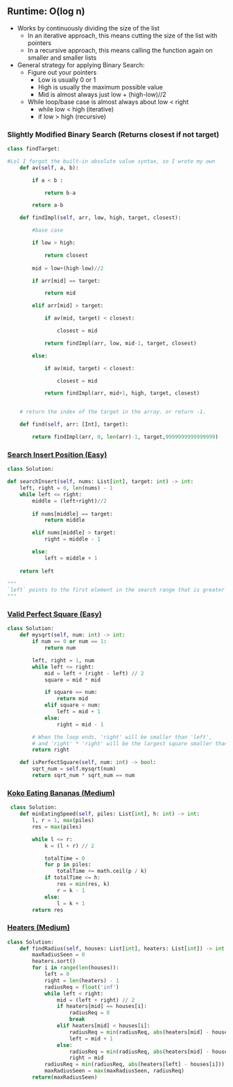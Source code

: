 ## Runtime: O(log n)
-  Works by continuously dividing the size of the list
	- In an iterative approach, this means cutting the size of the list with pointers
	- In a recursive approach, this means calling the function again on smaller and smaller lists
- General strategy for applying Binary Search:
	- Figure out your pointers 
		- Low is usually 0 or 1
		- High is usually the maximum possible value
		- Mid is almost always just low + (high-low)//2
	- While loop/base case is almost always about low < right
		- while low < high (iterative)
		- if low > high (recursive)

### Slightly Modified Binary Search (Returns closest if not target)

```python
class findTarget:        

#Lol I forgot the built-in absolute value syntax, so I wrote my own
    def av(self, a, b):

        if a < b :

            return b-a

        return a-b 

    def findImpl(self, arr, low, high, target, closest):

        #base case

        if low > high:

            return closest
  
        mid = low+(high-low)//2

        if arr[mid] == target:

            return mid

        elif arr[mid] > target:

            if av(mid, target) < closest:

                closest = mid

            return findImpl(arr, low, mid-1, target, closest)

        else:

            if av(mid, target) < closest:

                closest = mid

            return findImpl(arr, mid+1, high, target, closest)


    # return the index of the target in the array. or return -1.

    def find(self, arr: [Int], target):

        return findImpl(arr, 0, len(arr)-1, target,9999999999999999)

```


### [Search Insert Position (Easy)](https://leetcode.com/problems/search-insert-position/)

```python
class Solution:

def searchInsert(self, nums: List[int], target: int) -> int:
	left, right = 0, len(nums) - 1
	while left <= right:
		middle = (left+right)//2
	
		if nums[middle] == target:
			return middle

		elif nums[middle] > target:
			right = middle - 1

		else:
			left = middle + 1
	
	return left

"""
`left` points to the first element in the search range that is greater than the target (or points to the end of the list if the target is greater than all elements). As such, inserting the target at the `left` index ensures that the list remains sorted.
"""
```


### [Valid Perfect Square (Easy)](https://leetcode.com/problems/valid-perfect-square/)

```python
class Solution:
    def mysqrt(self, num: int) -> int:
        if num == 0 or num == 1:
            return num

        left, right = 1, num
        while left <= right:
            mid = left + (right - left) // 2
            square = mid * mid

            if square == num:
                return mid
            elif square < num:
                left = mid + 1
            else:
                right = mid - 1

        # When the loop ends, 'right' will be smaller than 'left',
        # and 'right' * 'right' will be the largest square smaller than 'num'.
        return right

    def isPerfectSquare(self, num: int) -> bool:
        sqrt_num = self.mysqrt(num)
        return sqrt_num * sqrt_num == num

```

### [Koko Eating Bananas (Medium)](https://leetcode.com/problems/koko-eating-bananas/)

```python
 class Solution:
    def minEatingSpeed(self, piles: List[int], h: int) -> int:
        l, r = 1, max(piles)
        res = max(piles)

        while l <= r:
            k = (l + r) // 2

            totalTime = 0
            for p in piles:
                totalTime += math.ceil(p / k)
            if totalTime <= h:
                res = min(res, k)
                r = k - 1
            else:
                l = k + 1
        return res

```


### [Heaters (Medium)](https://leetcode.com/problems/heaters/)

```python
class Solution:
    def findRadius(self, houses: List[int], heaters: List[int]) -> int:
        maxRadiusSeen = 0
        heaters.sort()
        for i in range(len(houses)):
            left = 0
            right = len(heaters) - 1
            radiusReq = float('inf')
            while left < right:
                mid = (left + right) // 2
                if heaters[mid] == houses[i]:
                    radiusReq = 0
                    break
                elif heaters[mid] < houses[i]:
                    radiusReq = min(radiusReq, abs(heaters[mid] - houses[i]))
                    left = mid + 1
                else:
                    radiusReq = min(radiusReq, abs(heaters[mid] - houses[i]))
                    right = mid
            radiusReq = min(radiusReq, abs(heaters[left] - houses[i]))
            maxRadiusSeen = max(maxRadiusSeen, radiusReq)
        return(maxRadiusSeen)
```

